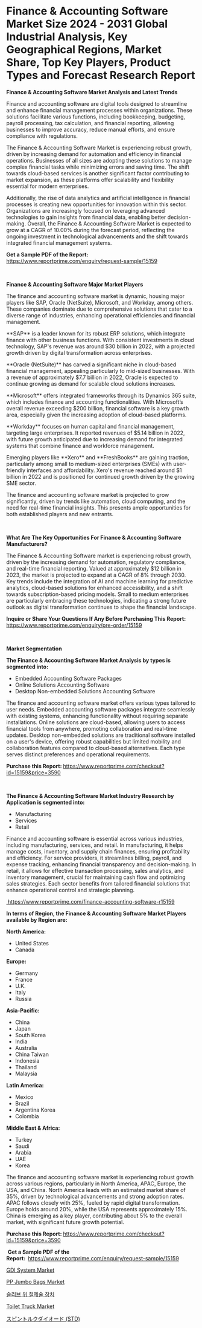 <p><h1>Finance & Accounting Software Market Size 2024 - 2031 Global Industrial Analysis, Key Geographical Regions, Market Share, Top Key Players, Product Types and Forecast Research Report</h1></p><p><strong>Finance & Accounting Software Market Analysis and Latest Trends</strong></p>
<p><p>Finance and accounting software are digital tools designed to streamline and enhance financial management processes within organizations. These solutions facilitate various functions, including bookkeeping, budgeting, payroll processing, tax calculation, and financial reporting, allowing businesses to improve accuracy, reduce manual efforts, and ensure compliance with regulations.</p><p>The Finance & Accounting Software Market is experiencing robust growth, driven by increasing demand for automation and efficiency in financial operations. Businesses of all sizes are adopting these solutions to manage complex financial tasks while minimizing errors and saving time. The shift towards cloud-based services is another significant factor contributing to market expansion, as these platforms offer scalability and flexibility essential for modern enterprises.</p><p>Additionally, the rise of data analytics and artificial intelligence in financial processes is creating new opportunities for innovation within this sector. Organizations are increasingly focused on leveraging advanced technologies to gain insights from financial data, enabling better decision-making. Overall, the Finance & Accounting Software Market is expected to grow at a CAGR of 10.00% during the forecast period, reflecting the ongoing investment in technological advancements and the shift towards integrated financial management systems.</p></p>
<p><strong>Get a Sample PDF of the Report:&nbsp;</strong> <a href="https://www.reportprime.com/enquiry/request-sample/15159">https://www.reportprime.com/enquiry/request-sample/15159</a></p>
<p>&nbsp;</p>
<p><strong>Finance & Accounting Software Major Market Players</strong></p>
<p><p>The finance and accounting software market is dynamic, housing major players like SAP, Oracle (NetSuite), Microsoft, and Workday, among others. These companies dominate due to comprehensive solutions that cater to a diverse range of industries, enhancing operational efficiencies and financial management.</p><p>**SAP** is a leader known for its robust ERP solutions, which integrate finance with other business functions. With consistent investments in cloud technology, SAP's revenue was around $30 billion in 2022, with a projected growth driven by digital transformation across enterprises.</p><p>**Oracle (NetSuite)** has carved a significant niche in cloud-based financial management, appealing particularly to mid-sized businesses. With a revenue of approximately $7.7 billion in 2022, Oracle is expected to continue growing as demand for scalable cloud solutions increases.</p><p>**Microsoft** offers integrated frameworks through its Dynamics 365 suite, which includes finance and accounting functionalities. With Microsoft’s overall revenue exceeding $200 billion, financial software is a key growth area, especially given the increasing adoption of cloud-based platforms.</p><p>**Workday** focuses on human capital and financial management, targeting large enterprises. It reported revenues of $5.14 billion in 2022, with future growth anticipated due to increasing demand for integrated systems that combine finance and workforce management.</p><p>Emerging players like **Xero** and **FreshBooks** are gaining traction, particularly among small to medium-sized enterprises (SMEs) with user-friendly interfaces and affordability. Xero's revenue reached around $1 billion in 2022 and is positioned for continued growth driven by the growing SME sector.</p><p>The finance and accounting software market is projected to grow significantly, driven by trends like automation, cloud computing, and the need for real-time financial insights. This presents ample opportunities for both established players and new entrants.</p></p>
<p>&nbsp;</p>
<p><strong>What Are The Key Opportunities For Finance & Accounting Software Manufacturers?</strong></p>
<p><p>The Finance & Accounting Software market is experiencing robust growth, driven by the increasing demand for automation, regulatory compliance, and real-time financial reporting. Valued at approximately $12 billion in 2023, the market is projected to expand at a CAGR of 8% through 2030. Key trends include the integration of AI and machine learning for predictive analytics, cloud-based solutions for enhanced accessibility, and a shift towards subscription-based pricing models. Small to medium enterprises are particularly embracing these technologies, indicating a strong future outlook as digital transformation continues to shape the financial landscape.</p></p>
<p><strong>Inquire or Share Your Questions If Any Before Purchasing This Report:</strong> <a href="https://www.reportprime.com/enquiry/pre-order/15159">https://www.reportprime.com/enquiry/pre-order/15159</a></p>
<p>&nbsp;</p>
<p><strong>Market Segmentation</strong></p>
<p><strong>The Finance & Accounting Software Market Analysis by types is segmented into:</strong></p>
<p><ul><li>Embedded Accounting Software Packages</li><li>Online Solutions Accounting Software</li><li>Desktop Non-embedded Solutions Accounting Software</li></ul></p>
<p><p>The finance and accounting software market offers various types tailored to user needs. Embedded accounting software packages integrate seamlessly with existing systems, enhancing functionality without requiring separate installations. Online solutions are cloud-based, allowing users to access financial tools from anywhere, promoting collaboration and real-time updates. Desktop non-embedded solutions are traditional software installed on a user's device, offering robust capabilities but limited mobility and collaboration features compared to cloud-based alternatives. Each type serves distinct preferences and operational requirements.</p></p>
<p><strong>Purchase this Report:&nbsp;</strong><a href="https://www.reportprime.com/checkout?id=15159&price=3590">https://www.reportprime.com/checkout?id=15159&price=3590</a></p>
<p>&nbsp;</p>
<p><strong>The Finance & Accounting Software Market Industry Research by Application is segmented into:</strong></p>
<p><ul><li>Manufacturing</li><li>Services</li><li>Retail</li></ul></p>
<p><p>Finance and accounting software is essential across various industries, including manufacturing, services, and retail. In manufacturing, it helps manage costs, inventory, and supply chain finances, ensuring profitability and efficiency. For service providers, it streamlines billing, payroll, and expense tracking, enhancing financial transparency and decision-making. In retail, it allows for effective transaction processing, sales analytics, and inventory management, crucial for maintaining cash flow and optimizing sales strategies. Each sector benefits from tailored financial solutions that enhance operational control and strategic planning.</p></p>
<p><a href="https://www.reportprime.com/finance-accounting-software-r15159">&nbsp;https://www.reportprime.com/finance-accounting-software-r15159</a></p>
<p><strong>In terms of Region, the Finance & Accounting Software Market Players available by Region are:</strong></p>
<p>
    <p> <strong> North America: </strong>
        <ul>
            <li>United States</li>
            <li>Canada</li>
        </ul>
        </p> 
    <p> <strong> Europe: </strong>
        <ul>
            <li>Germany</li>
            <li>France</li>
            <li>U.K.</li>
            <li>Italy</li>
            <li>Russia</li>
        </ul>
        </p> 
    <p> <strong> Asia-Pacific: </strong>
        <ul>
            <li>China</li>
            <li>Japan</li>
            <li>South Korea</li>
            <li>India</li>
            <li>Australia</li>
            <li>China Taiwan</li>
            <li>Indonesia</li>
            <li>Thailand</li>
            <li>Malaysia</li>
        </ul>
        </p> 
    <p> <strong> Latin America: </strong>
        <ul>
            <li>Mexico</li>
            <li>Brazil</li>
            <li>Argentina Korea</li>
            <li>Colombia</li>
        </ul>
        </p> 
    <p> <strong> Middle East & Africa: </strong>
        <ul>
            <li>Turkey</li>
            <li>Saudi</li>
            <li>Arabia</li>
            <li>UAE</li>
            <li>Korea</li>
        </ul>
    </p>
    </p>
<p><p>The finance and accounting software market is experiencing robust growth across various regions, particularly in North America, APAC, Europe, the USA, and China. North America leads with an estimated market share of 35%, driven by technological advancements and strong adoption rates. APAC follows closely with 25%, fueled by rapid digital transformation. Europe holds around 20%, while the USA represents approximately 15%. China is emerging as a key player, contributing about 5% to the overall market, with significant future growth potential.</p></p>
<p><strong>Purchase this Report: </strong><a href="https://www.reportprime.com/checkout?id=15159&price=3590">https://www.reportprime.com/checkout?id=15159&price=3590</a></p>
<p>&nbsp;<strong>Get a Sample PDF of the Report:&nbsp;&nbsp;</strong><a href="https://www.reportprime.com/enquiry/request-sample/15159">https://www.reportprime.com/enquiry/request-sample/15159</a></p>
<p><strong></strong></p>
<p><p><a href="https://issuu.com/reportprime-2/docs/gdi-system-market-size-2030.pptx_3c9a8bf2eb997f">GDI System Market</a></p><p><a href="https://medium.com/@carol.alsopr44536/the-pp-jumbo-bags-market-has-experienced-impressive-growth-in-recent-years-expanding-its-market-373e45dfe899">PP Jumbo Bags Market</a></p><p><a href="https://medium.com/@test11.4/%EC%8A%AC%EB%A6%AC%EB%B8%8C-%EC%9C%84-%EC%A0%88%EC%A0%9C-%EC%9E%A5%EC%B9%98-%EC%8B%9C%EC%9E%A5%EC%9D%80-%EC%96%B4%EB%96%BB%EA%B2%8C-%EB%B0%9C%EC%A0%84%ED%95%A0-%EA%B2%83%EC%9D%B8%EA%B0%80-2024%EB%85%84%EB%B6%80%ED%84%B0-2031%EB%85%84%EA%B9%8C%EC%A7%80%EC%9D%98-%EC%A3%BC%EC%9A%94-%EC%8B%9C%EC%9E%A5-%EB%8F%99%ED%96%A5%EA%B3%BC-%EC%A7%80%EC%97%AD-%EC%97%AD%ED%95%99-7ca0799bb444">슬리브 위 절제술 장치</a></p><p><a href="https://www.linkedin.com/pulse/toilet-truck-market-size-growth-industry-analysis-segmentation-ykr0e?trackingId=vYlb3FsUQwmQ5KQdaUpcJA%3D%3D">Toilet Truck Market</a></p><p><a href="https://medium.com/@vilasamin/spin-torque-diode-std-market-%E3%81%AF-%E3%82%B3%E3%82%B9%E3%83%88%E7%AE%A1%E7%90%86%E3%81%A8%E5%8A%B9%E7%8E%87%E5%90%91%E4%B8%8A%E3%82%92%E5%84%AA%E5%85%88%E3%81%97%E3%81%BE%E3%81%99-%E3%81%95%E3%82%89%E3%81%AB-%E5%A0%B1%E5%91%8A%E6%9B%B8%E3%81%AF%E5%B8%82%E5%A0%B4%E3%81%AE%E9%9C%80%E8%A6%81%E9%9D%A2%E3%81%A8%E4%BE%9B%E7%B5%A6%E9%9D%A2%E3%81%AE%E4%B8%A1%E6%96%B9%E3%82%92%E3%82%AB%E3%83%90%E3%83%BC%E3%81%97%E3%81%A6%E3%81%84%E3%81%BE%E3%81%99-spin-torque-c953b37de127">スピントルクダイオード (STD)</a></p></p>